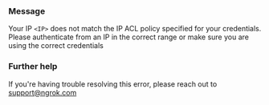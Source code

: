 
### Message
Your IP <code>&lt;IP&gt;</code> does not match the IP ACL policy specified for your credentials. Please authenticate from an IP in the correct range or make sure you are using the correct credentials

### Further help
If you're having trouble resolving this error, please reach out to [support@ngrok.com](mailto:support@ngrok.com?subject=Help%20with%20ERR_NGROK_116)

